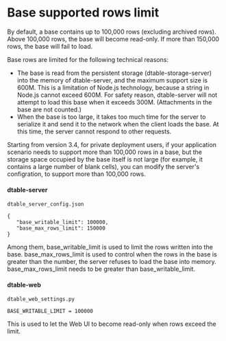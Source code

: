 # Base supported rows limit

By default, a base contains up to 100,000 rows (excluding archived rows). Above 100,000 rows, the base will become read-only. If more than 150,000 rows, the base will fail to load.

Base rows are limited for the following technical reasons:

* The base is read from the persistent storage (dtable-storage-server) into the memory of dtable-server, and the maximum support size is 600M. This is a limitation of Node.js technology, because a string in Node.js cannot exceed 600M. For safety reason, dtable-server will not attempt to load this base when it exceeds 300M. (Attachments in the base are not counted.)
* When the base is too large, it takes too much time for the server to serialize it and send it to the network when the client loads the base. At this time, the server cannot respond to other requests.

Starting from version 3.4, for private deployment users, if your application scenario needs to support more than 100,000 rows in a base, but the storage space occupied by the base itself is not large (for example, it contains a large number of blank cells), you can modify the server's configration, to support more than 100,000 rows.

#### dtable-server

`dtable_server_config.json`

```
{
   "base_writable_limit": 100000,
   "base_max_rows_limit": 150000
}
```

Among them, base_writable_limit is used to limit the rows written into the base. base_max_rows_limit is used to control when the rows in the base is greater than the number, the server refuses to load the base into memory. base_max_rows_limit needs to be greater than base_writable_limit.

#### dtable-web

`dtable_web_settings.py`

```
BASE_WRITABLE_LIMIT = 100000
```

This is used to let the Web UI to become read-only when rows exceed the limit.
